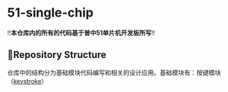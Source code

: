 # 51-single-chip
‼️**本仓库内的所有的代码基于普中51单片机开发板所写**‼️
## 📂Repository Structure
仓库中的结构分为基础模块代码编写和相关的设计应用。基础模块有：按键模块（[keystroke]()）
